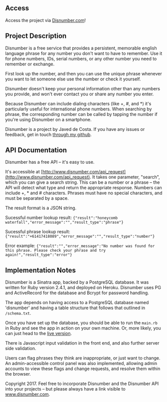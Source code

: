 ## Access

Access the project via [Disnumber.com](http://www.disnumber.com)!

## Project Description

Disnumber is a free service that provides a persistent, memorable english language phrase for any number you don't want to have to remember. Use it for phone numbers, IDs, serial numbers, or any other number you need to remember or exchange.

First look up the number, and then you can use the unique phrase whenever you want to let someone else use the number or check it yourself.

Disnumber doesn't keep your personal information other than any numbers you provide, and won't ever contact you or share any number you enter.

Because Disnumber can include dialing characters (like +, #, and \*) it's particularly useful for international phone numbers. When searching by phrase, the corresponding number can be called by tapping the number if you're using Disnumber on a smartphone.

Disnumber is a project by Javed de Costa. If you have any issues or feedback, get in touch [through my github](github.com/javeddc).

## API Documentation

Disnumber has a free API – it's easy to use. 

It's accessible at [http://www.disnumber.com/api_request](http://www.disnumber.com/api_request). It takes one parameter, "search", which you can give a search string. This can be a number or a phrase – the API will detect what type and return the appropriate response. Numbers can include +, * and # characters. Phrases must have no special characters, and must be separated by a space. 

The result format is a JSON string. 

Sucessful number lookup result: 
`{"result":"honeycomb waterfall","error_message":"","result_type":"phrase"}`

Sucessful phrase lookup result: 
`{"result":"+61417418089","error_message":"","result_type":"number"}`

Error example: 
`{"result":"","error_message":"No number was found for this phrase. Please check your phrase and try again!","result_type":"error"}`

## Implementation Notes

Disnumber is a Sinatra app, backed by a PostgreSQL database. It was written for Ruby version 2.4.1, and deployed on Heroku. Disnumber uses PG and ActiveRecord for the database and Bcrypt for password handling.

The app depends on having access to a PostgreSQL database named 'disnumber' and having a table structure that follows that outlined in `/schema.txt`.

Once you have set up the database, you should be able to run the `main.rb` in Ruby and see the app in action on your own machine. Or, more likely, you can just head to the [live version](http://www.disnumber.com).

There is Javascript input validation in the front end, and also further server side validation.

Users can flag phrases they think are inappropriate, or just want to change. An admin-accessible control panel was also implemented, allowing admin accounts to view these flags and change requests, and resolve them within the browser.

Copyright 2017. Feel free to incorporate Disnumber and the Disnumber API into your projects – but please always have a link visible to www.disnumber.com. 
